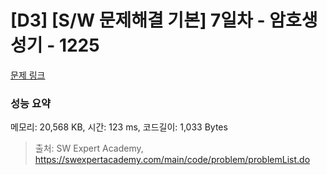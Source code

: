 # [D3] [S/W 문제해결 기본] 7일차 - 암호생성기 - 1225 

[문제 링크](https://swexpertacademy.com/main/code/problem/problemDetail.do?contestProbId=AV14uWl6AF0CFAYD) 

### 성능 요약

메모리: 20,568 KB, 시간: 123 ms, 코드길이: 1,033 Bytes



> 출처: SW Expert Academy, https://swexpertacademy.com/main/code/problem/problemList.do